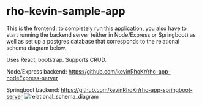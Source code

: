 # rho-kevin-sample-app
 
This is the frontend; to completely run this application, you also have to start running the backend server (either in Node/Express or Springboot) as well as set up a postgres database that corresponds to the relational schema diagram below.

Uses React, bootstrap. Supports CRUD. 

Node/Express backend: https://github.com/kevinRhoKr/rho-app-nodeExpress-server

Springboot backend: https://github.com/kevinRhoKr/rho-app-springboot-server
![relational_schema_diagram](https://user-images.githubusercontent.com/22257075/174131412-9b2f72e1-8c43-402a-9dad-ff1a4d6140a8.png)

